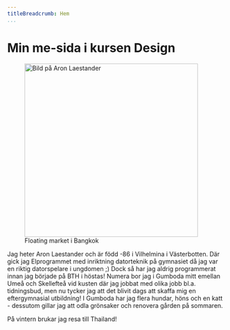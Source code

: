 ```yaml
---
titleBreadcrumb: Hem
...
```


<h1>Min me-sida i kursen Design</h1>

<figure class="me"><img src="http://www.student.bth.se/~arla16/dbwebb-kurser/htmlphp/me/kmom06/me6/img/me.jpg" width="400" alt="Bild på Aron Laestander">
<figcaption>Floating market i Bangkok</figcaption></figure>

Jag heter Aron Laestander och är född -86 i Vilhelmina i Västerbotten.
Där gick jag Elprogrammet med inriktning datorteknik på gymnasiet då jag
var en riktig datorspelare i ungdomen ;)
Dock så har jag aldrig programmerat innan jag började på BTH i höstas!
Numera bor jag i Gumboda mitt emellan Umeå och Skellefteå vid kusten där jag
jobbat med olika jobb bl.a. tidningsbud, men nu tycker jag att det blivit dags
att skaffa mig en eftergymnasial utbildning!
I Gumboda har jag flera hundar, höns och en katt - dessutom gillar jag att odla
grönsaker och renovera gården på sommaren.

På vintern brukar jag resa till Thailand!
